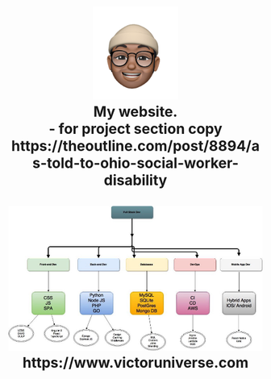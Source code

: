 <h1 align="center">
     <br>
        <a href="https://www.victoruniverse.com"><img src="https://raw.githubusercontent.com/cs50victor/personalwebsite/master/src/Assets/face.png" alt="my logo" width="170"></a>
    <br>
     My website.
     <br>
     -    for project section copy https://theoutline.com/post/8894/as-told-to-ohio-social-worker-disability
    <br>
     <br>
        <img src="https://raw.githubusercontent.com/cs50victor/personalwebsite/master/full%20stack.jpg" alt="full stack" width="770">
    <br>
     https://www.victoruniverse.com
</h1>
